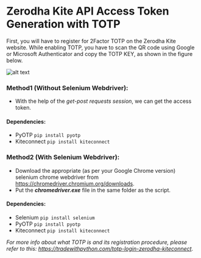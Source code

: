 # Zerodha Kite API Access Token Generation with TOTP

First, you will have to register for 2Factor TOTP on the Zerodha Kite website. While enabling TOTP, you have to scan the QR code using Google or Microsoft Authenticator and copy the TOTP KEY, as shown in the figure below.

![alt text](https://github.com/ShabbirHasan1/API-Access-Token-Generation/Zerodha-Kite-API-Access-Token-Generation-with-TOTP/blob/main/Capture.PNG?raw=true)

### Method1 (Without Selenium Webdriver): 
- With the help of the *get-post requests session*, we can get the access token.

#### Dependencies: 
- PyOTP ```pip install pyotp```
- Kiteconnect ```pip install kiteconnect```


### Method2 (With Selenium Webdriver):
- Download the appropriate (as per your Google Chrome version) selenium chrome webdriver from https://chromedriver.chromium.org/downloads. 
- Put the ***chromedriver.exe*** file in the same folder as the script.

#### Dependencies: 
- Selenium ```pip install selenium```
- PyOTP ```pip install pyotp```
- Kiteconnect ```pip install kiteconnect```


*For more info about what TOTP is and its registration procedure, please refer to this: https://tradewithpython.com/totp-login-zerodha-kiteconnect*.
